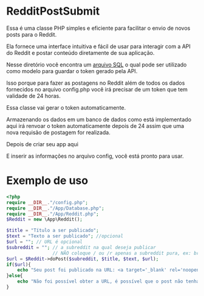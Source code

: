 # RedditPostSubmit
Essa é uma classe PHP simples e eficiente para facilitar o envio de novos posts para o Reddit.

Ela fornece uma interface intuitiva e fácil de usar para interagir com a API do Reddit e postar conteúdo diretamente de sua aplicação.

Nesse diretório você encontra um [arquivo SQL](https://raw.githubusercontent.com/EliasPereirah/RedditPostSubmit/main/rd_token.sql) o qual pode ser utilizado como modelo para guardar o token gerado pela API.

Isso porque para fazer as postagens no Reddit além de todos os dados fornecidos no arquivo config.php você irá precisar de um token que tem validade de 24 horas.

Essa classe vai gerar o token automaticamente.

Armazenando os dados em um banco de dados como está implementado aqui irá renvoar o token automaticamente depois de 24 assim que uma nova requisão de postagem for realizada.


Depois de criar seu app aqui

E inserir as informações no arquivo config, você está pronto para usar.

# Exemplo de uso

```php
<?php
require __DIR__."/config.php";
require __DIR__."/App/Database.php";
require __DIR__."/App/Reddit.php";
$Reddit = new \App\Reddit();

$title = "Título a ser publicado";
$text = "Texto a ser publicado"; //opcional
$url = ""; // URL é opcional
$subreddit = ""; // a subreddit na qual deseja publicar
                 // NÃO coloque / ou /r apenas a subreddit pura, ex: brasil
$url = $Reddit->doPost($subreddit, $title, $text, $url);
if($url){
    echo "Seu post foi publicado na URL: <a target='_blank' rel='noopener noreferrer' href=\"$url\">$url</a>";
}else{
    echo "Não foi possível obter a URL, é possível que o post não tenha sido feito";
}
```
